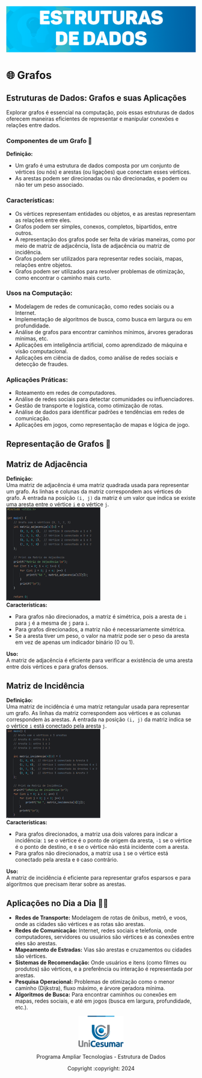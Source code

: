 <h2 align="center">

  <img alt="Estutura de Dados" title="#Programa Ampliar" src="./assets/Captura de tela 2024-07-11 213826.png" width=800/><h2>

# 🌐 Grafos

## Estruturas de Dados: Grafos e suas Aplicações

Explorar grafos é essencial na computação, pois essas estruturas de dados oferecem maneiras eficientes de representar e manipular conexões e relações entre dados.

### Componentes de um Grafo 🔗

**Definição:**
- Um grafo é uma estrutura de dados composta por um conjunto de vértices (ou nós) e arestas (ou ligações) que conectam esses vértices.
- As arestas podem ser direcionadas ou não direcionadas, e podem ou não ter um peso associado.

### Características:
- Os vértices representam entidades ou objetos, e as arestas representam as relações entre eles.
- Grafos podem ser simples, conexos, completos, bipartidos, entre outros.
- A representação dos grafos pode ser feita de várias maneiras, como por meio de matriz de adjacência, lista de adjacência ou matriz de incidência.
- Grafos podem ser utilizados para representar redes sociais, mapas, relações entre objetos.
- Grafos podem ser utilizados para resolver problemas de otimização, como encontrar o caminho mais curto.


### Usos na Computação:
- Modelagem de redes de comunicação, como redes sociais ou a Internet.
- Implementação de algoritmos de busca, como busca em largura ou em profundidade.
- Análise de grafos para encontrar caminhos mínimos, árvores geradoras mínimas, etc.
- Aplicações em inteligência artificial, como aprendizado de máquina e visão computacional.
- Aplicações em ciência de dados, como análise de redes sociais e detecção de fraudes.

### Aplicações Práticas:
- Roteamento em redes de computadores.
- Análise de redes sociais para detectar comunidades ou influenciadores.
- Gestão de transporte e logística, como otimização de rotas.
- Análise de dados para identificar padrões e tendências em redes de comunicação.
- Aplicações em jogos, como representação de mapas e lógica de jogo.


## Representação de Grafos 🧩
## Matriz de Adjacência

**Definição:**  
Uma matriz de adjacência é uma matriz quadrada usada para representar um grafo. As linhas e colunas da matriz correspondem aos vértices do grafo. A entrada na posição `(i, j)` da matriz é um valor que indica se existe uma aresta entre o vértice `i` e o vértice `j`.
<br>
<img alt="Matriz de adjacencia" title="#matriz de adjacencia" src="./assets/Matriz Adjacencia.png" width=250/>
<br>
**Características:**
- Para grafos não direcionados, a matriz é simétrica, pois a aresta de `i` para `j` é a mesma de `j` para `i`.
- Para grafos direcionados, a matriz não é necessariamente simétrica.
- Se a aresta tiver um peso, o valor na matriz pode ser o peso da aresta em vez de apenas um indicador binário (0 ou 1).

**Uso:**  
A matriz de adjacência é eficiente para verificar a existência de uma aresta entre dois vértices e para grafos densos.

## Matriz de Incidência

**Definição:**  
Uma matriz de incidência é uma matriz retangular usada para representar um grafo. As linhas da matriz correspondem aos vértices e as colunas correspondem às arestas. A entrada na posição `(i, j)` da matriz indica se o vértice `i` está conectado pela aresta `j`.
<br>
<img alt="Matriz de incidencia" title="#matriz de incidencia" src="./assets/Matriz Incidencia.png" width=250/>
<br>
**Características:**
- Para grafos direcionados, a matriz usa dois valores para indicar a incidência: `1` se o vértice é o ponto de origem da aresta, `-1` se o vértice é o ponto de destino, e `0` se o vértice não está incidente com a aresta.
- Para grafos não direcionados, a matriz usa `1` se o vértice está conectado pela aresta e `0` caso contrário.

**Uso:**  
A matriz de incidência é eficiente para representar grafos esparsos e para algoritmos que precisam iterar sobre as arestas.


## Aplicações no Dia a Dia 🏢📱

- **Redes de Transporte:** Modelagem de rotas de ônibus, metrô, e voos, onde as cidades são vértices e as rotas são arestas.
- **Redes de Comunicação:** Internet, redes sociais e telefonia, onde computadores, servidores ou usuários são vértices e as conexões entre eles são arestas.
- **Mapeamento de Estradas:** Vias são arestas e cruzamentos ou cidades são vértices.
- **Sistemas de Recomendação:** Onde usuários e itens (como filmes ou produtos) são vértices, e a preferência ou interação é representada por arestas.
- **Pesquisa Operacional:** Problemas de otimização como o menor caminho (Dijkstra), fluxo máximo, e árvore geradora mínima.
- **Algoritmos de Busca:** Para encontrar caminhos ou conexões em mapas, redes sociais, e até em jogos (busca em largura, profundidade, etc.).

<p align="center"><img alt="Unicesumar" title="#Unicesumar" src="./assets/logo-unicesumar.png" width=120/></p>

<p align="center">Programa Ampliar Tecnologias - Estrutura de Dados</p>

<p align="center">Copyright :copyright: 2024</p>
